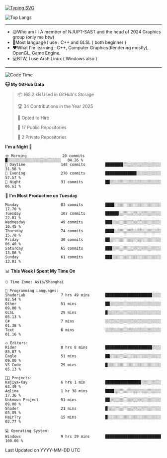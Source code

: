 <a href="https://git.io/typing-svg">
  <img src="https://readme-typing-svg.demolab.com?font=Fira+Code&pause=1000&random=false&width=435&separator=%3D&lines=std%3A%3Aprintln(%22Hello,+world!%22);" alt="Typing SVG" />
</a>

![Top Langs](https://github-readme-stats.vercel.app/api/top-langs/?username=FOTH0626&theme=transparent)

---

- 😉Who am I : A member of NJUPT-SAST and the head of 2024 Graphics group (only me btw)
- 📖Most language I use : C++ and GLSL ( both beginner )
- ❤What I'm learning : C++, Computer Graphics(Rendering mostly), OpenGL, Game Engine.
- 💻BTW, I use Arch Linux ( Windows also )
---
<!--START_SECTION:waka-->
![Code Time](http://img.shields.io/badge/Code%20Time-130%20hrs%2035%20mins-blue)

**🐱 My GitHub Data** 

> 📦 165.2 kB Used in GitHub's Storage 
 > 
> 🏆 34 Contributions in the Year 2025
 > 
> 💼 Opted to Hire
 > 
> 📜 17 Public Repositories 
 > 
> 🔑 2 Private Repositories 
 > 
**I'm a Night 🦉** 

```text
🌞 Morning                20 commits          █░░░░░░░░░░░░░░░░░░░░░░░░   04.26 % 
🌆 Daytime                148 commits         ████████░░░░░░░░░░░░░░░░░   31.56 % 
🌃 Evening                270 commits         ██████████████░░░░░░░░░░░   57.57 % 
🌙 Night                  31 commits          ██░░░░░░░░░░░░░░░░░░░░░░░   06.61 % 
```
📅 **I'm Most Productive on Tuesday** 

```text
Monday                   83 commits          ████░░░░░░░░░░░░░░░░░░░░░   17.70 % 
Tuesday                  107 commits         ██████░░░░░░░░░░░░░░░░░░░   22.81 % 
Wednesday                49 commits          ███░░░░░░░░░░░░░░░░░░░░░░   10.45 % 
Thursday                 74 commits          ████░░░░░░░░░░░░░░░░░░░░░   15.78 % 
Friday                   30 commits          ██░░░░░░░░░░░░░░░░░░░░░░░   06.40 % 
Saturday                 65 commits          ███░░░░░░░░░░░░░░░░░░░░░░   13.86 % 
Sunday                   61 commits          ███░░░░░░░░░░░░░░░░░░░░░░   13.01 % 
```


📊 **This Week I Spent My Time On** 

```text
🕑︎ Time Zone: Asia/Shanghai

💬 Programming Languages: 
ShaderLab                7 hrs 49 mins       █████████████████████░░░░   82.54 % 
Other                    51 mins             ██░░░░░░░░░░░░░░░░░░░░░░░   09.00 % 
GLSL                     29 mins             █░░░░░░░░░░░░░░░░░░░░░░░░   05.13 % 
C#                       7 mins              ░░░░░░░░░░░░░░░░░░░░░░░░░   01.38 % 
Text                     6 mins              ░░░░░░░░░░░░░░░░░░░░░░░░░   01.16 % 

🔥 Editors: 
Rider                    8 hrs 8 mins        █████████████████████░░░░   85.87 % 
Eagle                    51 mins             ██░░░░░░░░░░░░░░░░░░░░░░░   09.00 % 
VS Code                  29 mins             █░░░░░░░░░░░░░░░░░░░░░░░░   05.13 % 

🐱‍💻 Projects: 
Kajiya-Kay               6 hrs 1 min         ████████████████░░░░░░░░░   63.49 % 
Aglina                   1 hr 38 mins        ████░░░░░░░░░░░░░░░░░░░░░   17.36 % 
Unknown Project          51 mins             ██░░░░░░░░░░░░░░░░░░░░░░░   09.00 % 
Shader                   21 mins             █░░░░░░░░░░░░░░░░░░░░░░░░   03.85 % 
HairTry                  15 mins             █░░░░░░░░░░░░░░░░░░░░░░░░   02.77 % 

💻 Operating System: 
Windows                  9 hrs 29 mins       █████████████████████████   100.00 % 
```


 Last Updated on YYYY-MM-DD UTC
<!--END_SECTION:waka-->
